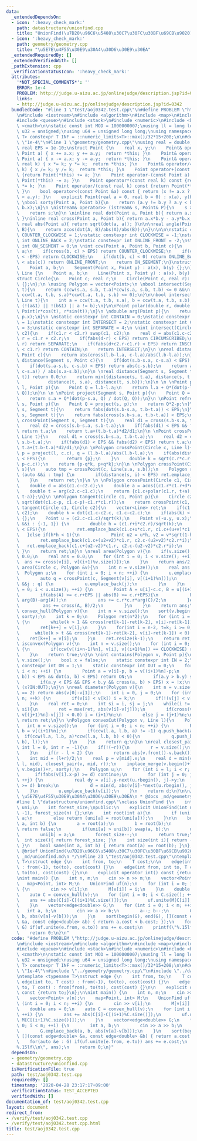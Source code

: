 ```yaml
---
data:
  _extendedDependsOn:
  - icon: ':heavy_check_mark:'
    path: datastructure/unionfind.cpp
    title: "UnionFind(\u7D20\u96C6\u5408\u30C7\u30FC\u30BF\u69CB\u9020)"
  - icon: ':heavy_check_mark:'
    path: geometry/geometry.cpp
    title: "\u5E7E\u4F55\u30E9\u30A4\u30D6\u30E9\u30EA"
  _extendedRequiredBy: []
  _extendedVerifiedWith: []
  _pathExtension: cpp
  _verificationStatusIcon: ':heavy_check_mark:'
  attributes:
    '*NOT_SPECIAL_COMMENTS*': ''
    ERROR: 1e-4
    PROBLEM: http://judge.u-aizu.ac.jp/onlinejudge/description.jsp?id=0342
    links:
    - http://judge.u-aizu.ac.jp/onlinejudge/description.jsp?id=0342
  bundledCode: "#line 1 \"test/aoj0342.test.cpp\"\n#define PROBLEM \"http://judge.u-aizu.ac.jp/onlinejudge/description.jsp?id=0342\"\
    \n#include <iostream>\n#include <algorithm>\n#include <map>\n#include <set>\n\
    #include <queue>\n#include <stack>\n#include <numeric>\n#include <bitset>\n#include\
    \ <cmath>\n\nstatic const int MOD = 1000000007;\nusing ll = long long;\nusing\
    \ u32 = unsigned;\nusing u64 = unsigned long long;\nusing namespace std;\n\ntemplate<class\
    \ T> constexpr T INF = ::numeric_limits<T>::max()/32*15+208;\n\n#define ERROR\
    \ \"1e-4\"\n#line 1 \"geometry/geometry.cpp\"\nusing real = double;\nstatic constexpr\
    \ real EPS = 1e-10;\nstruct Point {\n    real x, y;\n    Point& operator+=(const\
    \ Point a) { x += a.x; y += a.y;  return *this; }\n    Point& operator-=(const\
    \ Point a) { x -= a.x; y -= a.y;  return *this; }\n    Point& operator*=(const\
    \ real k) { x *= k; y *= k;  return *this; }\n    Point& operator/=(const real\
    \ k) { x /= k; y /= k;  return *this; }\n    Point operator+(const Point a) const\
    \ {return Point(*this) += a; }\n    Point operator-(const Point a) const {return\
    \ Point(*this) -= a; }\n    Point operator*(const real k) const {return Point(*this)\
    \ *= k; }\n    Point operator/(const real k) const {return Point(*this) /= k;\
    \ }\n    bool operator<(const Point &a) const { return (x != a.x ? x < a.x : y\
    \ < a.y); }\n    explicit Point(real a = 0, real b = 0) : x(a), y(b) {};\n};\n\
    \ \nbool sorty(Point a, Point b){\n    return (a.y != b.y ? a.y < b.y : a.x <\
    \ b.x);\n}\n \nistream& operator>> (istream& s, Point& P){\n    s >> P.x >> P.y;\n\
    \    return s;\n}\n \ninline real dot(Point a, Point b){ return a.x*b.x + a.y*b.y;\
    \ }\ninline real cross(Point a, Point b){ return a.x*b.y - a.y*b.x; }\ninline\
    \ real abs(Point a){ return sqrt(dot(a, a)); }\n\n\nreal angle(Point A, Point\
    \ B){\n    return acos(dot(A, B)/abs(A)/abs(B));\n}\n\n\n\nstatic constexpr int\
    \ COUNTER_CLOCKWISE = 1;\nstatic constexpr int CLOCKWISE = -1;\nstatic constexpr\
    \ int ONLINE_BACK = 2;\nstatic constexpr int ONLINE_FRONT = -2;\nstatic constexpr\
    \ int ON_SEGMENT = 0;\n \nint ccw(Point a, Point b, Point c){\n    b -= a; c -=\
    \ a;\n    if(cross(b, c) > EPS) return COUNTER_CLOCKWISE;\n    if(cross(b, c)\
    \ < -EPS) return CLOCKWISE;\n    if(dot(b, c) < 0) return ONLINE_BACK;\n    if(abs(b)\
    \ < abs(c)) return ONLINE_FRONT;\n    return ON_SEGMENT;\n}\nstruct Segment {\n\
    \    Point a, b;\n    Segment(Point x, Point y) : a(x), b(y) {};\n};\n \nstruct\
    \ Line {\n    Point a, b;\n    Line(Point x, Point y) : a(x), b(y) {};\n};\n \n\
    struct Circle{\n    Point c; real r;\n    Circle(Point c, real r): c(c), r(r)\
    \ {};\n};\n \nusing Polygon = vector<Point>;\n \nbool intersect(Segment s, Segment\
    \ t){\n    return (ccw(s.a, s.b, t.a)*ccw(s.a, s.b, t.b) <= 0 &&\n           \
    \ ccw(t.a, t.b, s.a)*ccw(t.a, t.b, s.b) <= 0);\n}\n\nbool intersect(Segment s,\
    \ Line t){\n    int a = ccw(t.a, t.b, s.a), b = ccw(t.a, t.b, s.b);\n    return\
    \ (!(a&1) || !(b&1) || a != b);\n}\n\nPoint polar(double r, double t){\n    return\
    \ Point(r*cos(t), r*sin(t));\n}\n \ndouble arg(Point p){\n    return atan2(p.y,\
    \ p.x);\n}\n \nstatic constexpr int CONTAIN = 0;\nstatic constexpr int INSCRIBE\
    \ = 1;\nstatic constexpr int INTERSECT = 2;\nstatic constexpr int CIRCUMSCRIBED\
    \ = 3;\nstatic constexpr int SEPARATE = 4;\n \nint intersect(Circle c1, Circle\
    \ c2){\n    if(c1.r < c2.r) swap(c1, c2);\n    real d = abs(c1.c-c2.c);\n    real\
    \ r = c1.r + c2.r;\n    if(fabs(d-r) < EPS) return CIRCUMSCRIBED;\n    if(d >\
    \ r) return SEPARATE;\n    if(fabs(d+c2.r-c1.r) < EPS) return INSCRIBE;\n    if(d+c2.r\
    \ < c1.r) return CONTAIN;\n    return INTERSECT;\n}\n \nreal distance(Line l,\
    \ Point c){\n    return abs(cross(l.b-l.a, c-l.a)/abs(l.b-l.a));\n}\n \n \nreal\
    \ distance(Segment s, Point c){\n    if(dot(s.b-s.a, c-s.a) < EPS) return abs(c-s.a);\n\
    \    if(dot(s.a-s.b, c-s.b) < EPS) return abs(c-s.b);\n    return abs(cross(s.b-s.a,\
    \ c-s.a)) / abs(s.a-s.b);\n}\n \nreal distance(Segment s, Segment t){\n    if(intersect(s,\
    \ t)) return 0.0;\n    return min({distance(s, t.a), distance(s, t.b),\n     \
    \           distance(t, s.a), distance(t, s.b)});\n}\n \n \nPoint project(Line\
    \ l, Point p){\n    Point Q = l.b-l.a;\n    return l.a + Q*(dot(p-l.a, Q) / dot(Q,\
    \ Q));\n}\n \n \nPoint project(Segment s, Point p){\n    Point Q = s.b-s.a;\n\
    \    return s.a + Q*(dot(p-s.a, Q) / dot(Q, Q));\n}\n \nPoint refrect(Segment\
    \ s, Point p){\n    Point Q = project(s, p);\n    return Q*2-p;\n}\n \nbool isOrthogonal(Segment\
    \ s, Segment t){\n    return fabs(dot(s.b-s.a, t.b-t.a)) < EPS;\n}\n \nbool isparallel(Segment\
    \ s, Segment t){\n    return fabs(cross(s.b-s.a, t.b-t.a)) < EPS;\n}\n \n \nPoint\
    \ crossPoint(Segment s, Segment t){\n    real d1 = cross(s.b-s.a, t.b-t.a);\n\
    \    real d2 = cross(s.b-s.a, s.b-t.a);\n    if(fabs(d1) < EPS && fabs(d2) < EPS)\
    \ return t.a;\n    return t.a+(t.b-t.a)*d2/d1;\n}\n \nPoint crossPoint(Line s,\
    \ Line t){\n    real d1 = cross(s.b-s.a, t.b-t.a);\n    real d2 = cross(s.b-s.a,\
    \ s.b-t.a);\n    if(fabs(d1) < EPS && fabs(d2) < EPS) return t.a;\n    return\
    \ t.a+(t.b-t.a)*d2/d1;\n}\n \nPolygon crossPoint(Circle c, Line l){\n    Point\
    \ p = project(l, c.c), q = (l.b-l.a)/abs(l.b-l.a);\n    if(abs(distance(l, c.c)-c.r)\
    \ < EPS){\n        return {p};\n    }\n    double k = sqrt(c.r*c.r-dot(p-c.c,\
    \ p-c.c));\n    return {p-q*k, p+q*k};\n}\n \nPolygon crossPoint(Circle c, Segment\
    \ s){\n    auto tmp = crossPoint(c, Line(s.a, s.b));\n    Polygon ret;\n    for\
    \ (auto &&i : tmp) {\n        if(distance(s, i) < EPS) ret.emplace_back(i);\n\
    \    }\n    return ret;\n}\n \n \nPolygon crossPoint(Circle c1, Circle c2){\n\
    \    double d = abs(c1.c-c2.c);\n    double a = acos((c1.r*c1.r+d*d-c2.r*c2.r)/(2*c1.r*d));\n\
    \    double t = arg(c2.c-c1.c);\n    return {c1.c+polar(c1.r, t+a), c1.c+polar(c1.r,\
    \ t-a)};\n}\n \nPolygon tangent(Circle c1, Point p){\n    Circle c2 = Circle(p,\
    \ sqrt(dot(c1.c-p, c1.c-p)-c1.r*c1.r));\n    return crossPoint(c1, c2);\n}\nvector<Line>\
    \ tangent(Circle c1, Circle c2){\n    vector<Line> ret;\n    if(c1.r < c2.r) swap(c1,\
    \ c2);\n    double k = dot(c1.c-c2.c, c1.c-c2.c);\n    if(abs(k) < EPS) return\
    \ {};\n    Point u = (c2.c-c1.c)/sqrt(k);\n    Point v(-u.y, u.x);\n    for (auto\
    \ &&i : {-1, 1}) {\n        double h = (c1.r+i*c2.r)/sqrt(k);\n        if(abs(h*h-1)\
    \ < EPS){\n            ret.emplace_back(c1.c+u*c1.r, c1.c+(u+v)*c1.r);\n     \
    \   }else if(h*h < 1){\n            Point u2 = u*h, v2 = v*sqrt(1-h*h);\n    \
    \        ret.emplace_back(c1.c+(u2+v2)*c1.r, c2.c-(u2+v2)*c2.r*i);\n         \
    \   ret.emplace_back(c1.c+(u2-v2)*c1.r, c2.c-(u2-v2)*c2.r*i);\n        }\n   \
    \ }\n    return ret;\n}\n \nreal area(Polygon v){\n    if(v.size() < 3) return\
    \ 0.0;\n    real ans = 0.0;\n    for (int i = 0; i < v.size(); ++i) {\n      \
    \  ans += cross(v[i], v[(i+1)%v.size()]);\n    }\n    return ans/2;\n}\n \nreal\
    \ area(Circle c, Polygon &v){\n    int n = v.size();\n    real ans = 0.0;\n  \
    \  Polygon u;\n    for (int i = 0; i < n; ++i) {\n        u.emplace_back(v[i]);\n\
    \        auto q = crossPoint(c, Segment(v[i], v[(i+1)%n]));\n        for (auto\
    \ &&j : q) {\n            u.emplace_back(j);\n        }\n    }\n    for (int i\
    \ = 0; i < u.size(); ++i) {\n        Point A = u[i]-c.c, B = u[(i+1)%u.size()]-c.c;\n\
    \        if(abs(A) >= c.r+EPS || abs(B) >= c.r+EPS){\n            Point C = polar(1,\
    \ arg(B)-arg(A));\n            ans += c.r*c.r*arg(C)/2;\n        }else {\n   \
    \         ans += cross(A, B)/2;\n        }\n    }\n    return ans;\n}\n \nPolygon\
    \ convex_hull(Polygon v){\n    int n = v.size();\n    sort(v.begin(),v.end(),\
    \ sorty);\n    int k = 0;\n    Polygon ret(n*2);\n    for (int i = 0; i < n; ++i)\
    \ {\n        while(k > 1 && cross(ret[k-1]-ret[k-2], v[i]-ret[k-1]) < 0) k--;\n\
    \        ret[k++] = v[i];\n    }\n    for(int i = n-2, t=k; i >= 0; i--){\n  \
    \      while(k > t && cross(ret[k-1]-ret[k-2], v[i]-ret[k-1]) < 0) k--;\n    \
    \    ret[k++] = v[i];\n    }\n    ret.resize(k-1);\n    return ret;\n}\n \nbool\
    \ isconvex(Polygon v){\n    int n = v.size();\n    for (int i = 0; i < n; ++i)\
    \ {\n        if(ccw(v[(i+n-1)%n], v[i], v[(i+1)%n]) == CLOCKWISE) return false;\n\
    \    }\n    return true;\n}\n \nint contains(Polygon v, Point p){\n    int n =\
    \ v.size();\n    bool x = false;\n    static constexpr int IN = 2;\n    static\
    \ constexpr int ON = 1;\n    static constexpr int OUT = 0;\n    for (int i = 0;\
    \ i < n; ++i) {\n        Point a = v[i]-p, b = v[(i+1)%n]-p;\n        if(fabs(cross(a,\
    \ b)) < EPS && dot(a, b) < EPS) return ON;\n        if(a.y > b.y) swap(a, b);\n\
    \        if(a.y < EPS && EPS < b.y && cross(a, b) > EPS) x = !x;\n    }\n    return\
    \ (x?IN:OUT);\n}\n \nreal diameter(Polygon v){\n    int n = v.size();\n    if(n\
    \ == 2) return abs(v[0]-v[1]);\n    int i = 0, j = 0;\n    for (int k = 0; k <\
    \ n; ++k) {\n        if(v[i] < v[k]) i = k;\n        if(!(v[j] < v[k])) j = k;\n\
    \    }\n    real ret = 0;\n    int si = i, sj = j;\n    while(i != sj || j !=\
    \ si){\n        ret = max(ret, abs(v[i]-v[j]));\n        if(cross(v[(i+1)%n]-v[i],\
    \ v[(j+1)%n]-v[j]) < 0.0) i = (i+1)%n;\n        else j = (j+1)%n;\n    }\n   \
    \ return ret;\n}\n \nPolygon convexCut(Polygon v, Line l){\n    Polygon q;\n \
    \   int n = v.size();\n    for (int i = 0; i < n; ++i) {\n        Point a = v[i],\
    \ b = v[(i+1)%n];\n        if(ccw(l.a, l.b, a) != -1) q.push_back(a);\n      \
    \  if(ccw(l.a, l.b, a)*ccw(l.a, l.b, b) < 0){\n            q.push_back(crossPoint(Line(a,\
    \ b), l));\n        }\n    }\n    return q;\n}\n \nreal closest_pair(Polygon &v,\
    \ int l = 0, int r = -1){\n    if(!(~r)){\n        r = v.size();\n        sort(v.begin(),v.end());\n\
    \    }\n    if(r - l < 2) {\n        return abs(v.front()-v.back());\n    }\n\
    \    int mid = (l+r)/2;\n    real p = v[mid].x;\n    real d = min(closest_pair(v,\
    \ l, mid), closest_pair(v, mid, r));\n    inplace_merge(v.begin()+l, v.begin()+mid,\
    \ v.begin()+r, sorty);\n    Polygon u;\n    for (int i = l; i < r; ++i) {\n  \
    \      if(fabs(v[i].x-p) >= d) continue;\n        for (int j = 0; j < u.size();\
    \ ++j) {\n            real dy = v[i].y-next(u.rbegin(), j)->y;\n            if(dy\
    \ >= d) break;\n            d = min(d, abs(v[i]-*next(u.rbegin(), j)));\n    \
    \    }\n        u.emplace_back(v[i]);\n    }\n    return d;\n}\n\n/**\n * @brief\
    \ \u5E7E\u4F55\u30E9\u30A4\u30D6\u30E9\u30EA\n * @docs _md/geometry.md\n */\n\
    #line 1 \"datastructure/unionfind.cpp\"\nclass UnionFind {\n    int n;\n    vector<int>\
    \ uni;\n    int forest_size;\npublic:\n    explicit UnionFind(int n) : n(n), uni(static_cast<u32>(n),\
    \ -1), forest_size(n) {};\n\n    int root(int a){\n        if (uni[a] < 0) return\
    \ a;\n        else return (uni[a] = root(uni[a]));\n    }\n\n    bool unite(int\
    \ a, int b) {\n        a = root(a);\n        b = root(b);\n        if(a == b)\
    \ return false;\n        if(uni[a] > uni[b]) swap(a, b);\n        uni[a] += uni[b];\n\
    \        uni[b] = a;\n        forest_size--;\n        return true;\n    }\n  \
    \  int size(){ return forest_size; }\n    int size(int i){ return -uni[root(i)];\
    \ }\n    bool same(int a, int b) { return root(a) == root(b); }\n};\n\n/**\n *\
    \ @brief UnionFind(\u7D20\u96C6\u5408\u30C7\u30FC\u30BF\u69CB\u9020)\n * @docs\
    \ _md/unionfind.md\n */\n#line 23 \"test/aoj0342.test.cpp\"\ntemplate <typename\
    \ T>\nstruct edge {\n    int from, to;\n    T cost;\n\n    edge(int to, T cost)\
    \ : from(-1), to(to), cost(cost) {}\n    edge(int from, int to, T cost) : from(from),\
    \ to(to), cost(cost) {}\n\n    explicit operator int() const {return to;}\n};\n\
    \nint main() {\n    int n, m;\n    cin >> n >> m;\n    vector<Point> v(n);\n \
    \   map<Point, int> M;\n    UnionFind uf(n);\n    for (int i = 0; i < n; ++i)\
    \ {\n        cin >> v[i];\n        M[v[i]] = i;\n    }\n    double ans = 0;\n\
    \    auto C = convex_hull(v);\n    for (int i = 0; i < C.size(); ++i) {\n    \
    \    ans += abs(C[i]-C[(i+1)%C.size()]);\n        uf.unite(M[C[i]], M[C[(i+1)%C.size()]]);\n\
    \    }\n    vector<edge<double>> G;\n    for (int i = 0; i < m; ++i) {\n     \
    \   int a, b;\n        cin >> a >> b;\n        a--; b--;\n        G.emplace_back(a,\
    \ b, abs(v[a]-v[b]));\n    }\n    sort(begin(G), end(G), [](const edge<double>\
    \ &a, const edge<double> &b) { return a.cost < b.cost; });\n    for(auto &e :\
    \ G) if(uf.unite(e.from, e.to)) ans += e.cost;\n    printf(\"%.15lf\\n\", ans);\n\
    \    return 0;\n}\n"
  code: "#define PROBLEM \"http://judge.u-aizu.ac.jp/onlinejudge/description.jsp?id=0342\"\
    \n#include <iostream>\n#include <algorithm>\n#include <map>\n#include <set>\n\
    #include <queue>\n#include <stack>\n#include <numeric>\n#include <bitset>\n#include\
    \ <cmath>\n\nstatic const int MOD = 1000000007;\nusing ll = long long;\nusing\
    \ u32 = unsigned;\nusing u64 = unsigned long long;\nusing namespace std;\n\ntemplate<class\
    \ T> constexpr T INF = ::numeric_limits<T>::max()/32*15+208;\n\n#define ERROR\
    \ \"1e-4\"\n#include \"../geometry/geometry.cpp\"\n#include \"../datastructure/unionfind.cpp\"\
    \ntemplate <typename T>\nstruct edge {\n    int from, to;\n    T cost;\n\n   \
    \ edge(int to, T cost) : from(-1), to(to), cost(cost) {}\n    edge(int from, int\
    \ to, T cost) : from(from), to(to), cost(cost) {}\n\n    explicit operator int()\
    \ const {return to;}\n};\n\nint main() {\n    int n, m;\n    cin >> n >> m;\n\
    \    vector<Point> v(n);\n    map<Point, int> M;\n    UnionFind uf(n);\n    for\
    \ (int i = 0; i < n; ++i) {\n        cin >> v[i];\n        M[v[i]] = i;\n    }\n\
    \    double ans = 0;\n    auto C = convex_hull(v);\n    for (int i = 0; i < C.size();\
    \ ++i) {\n        ans += abs(C[i]-C[(i+1)%C.size()]);\n        uf.unite(M[C[i]],\
    \ M[C[(i+1)%C.size()]]);\n    }\n    vector<edge<double>> G;\n    for (int i =\
    \ 0; i < m; ++i) {\n        int a, b;\n        cin >> a >> b;\n        a--; b--;\n\
    \        G.emplace_back(a, b, abs(v[a]-v[b]));\n    }\n    sort(begin(G), end(G),\
    \ [](const edge<double> &a, const edge<double> &b) { return a.cost < b.cost; });\n\
    \    for(auto &e : G) if(uf.unite(e.from, e.to)) ans += e.cost;\n    printf(\"\
    %.15lf\\n\", ans);\n    return 0;\n}"
  dependsOn:
  - geometry/geometry.cpp
  - datastructure/unionfind.cpp
  isVerificationFile: true
  path: test/aoj0342.test.cpp
  requiredBy: []
  timestamp: '2020-04-28 23:17:17+09:00'
  verificationStatus: TEST_ACCEPTED
  verifiedWith: []
documentation_of: test/aoj0342.test.cpp
layout: document
redirect_from:
- /verify/test/aoj0342.test.cpp
- /verify/test/aoj0342.test.cpp.html
title: test/aoj0342.test.cpp
---
```

